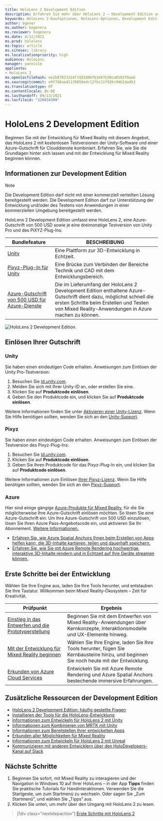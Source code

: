 ```yaml
---
title: HoloLens 2 Development Edition
description: Erfahren Sie mehr über HoloLens 2 – Development Edition und was zu tun ist, wenn Sie ein eigenes Gerät erhalten haben.
keywords: HoloLens 2-Kaufoptionen, HoloLens-Optionen, Development Edition
author: bgener
ms.author: bogenera
ms.reviewer: bogenera
ms.date: 4/12/2021
ms.prod: hololens
ms.topic: article
ms.sitesec: library
ms.localizationpriority: high
audience: HoloLens
manager: yannisle
appliesto:
- HoloLens 2
ms.openlocfilehash: ee2b87823324f3183d86763d47b38ca0503f0aeb
ms.sourcegitcommit: e9f746aa41139859edc12fbc21f926c9461da4b3
ms.translationtype: HT
ms.contentlocale: de-DE
ms.lasthandoff: 09/13/2021
ms.locfileid: "126034309"
---
```

# <a name="hololens-2-development-edition"></a>HoloLens 2 Development Edition

Beginnen Sie mit der Entwicklung für Mixed Reality mit diesem Angebot, das HoloLens 2 mit kostenlosen Testversionen der Unity-Software und einer Azure-Gutschrift für Clouddienste kombiniert. Erfahren Sie, wie Sie die Grundlagen hinter sich lassen und mit der Entwicklung für Mixed Reality beginnen können.

## <a name="learn-about-the-development-edition"></a>Informationen zur Development Edition

> [!NOTE]
> Die Development Edition darf nicht mit einer kommerziell verteilten Lösung bereitgestellt werden. Die Development Edition darf zur Unterstützung der Entwicklung und/oder des Testens von Anwendungen in einer kommerziellen Umgebung bereitgestellt werden.  

HoloLens 2 Development Edition umfasst eine HoloLens 2, eine Azure-Gutschrift von 500 USD sowie je eine dreimonatige Testversion von Unity Pro und des PiXYZ-Plug-Ins:

| Bundlefeature | BESCHREIBUNG |
|---|---|
|  [Unity](https://unity.com/) | Eine Plattform zur 3D-Entwicklung in Echtzeit.   |
|  [Pixyz-Plug-In für Unity](https://www.pixyz-software.com/plugin/) | Eine Brücke zum Verbinden der Bereiche Technik und CAD mit dem Entwicklungsbereich.   |
| [Azure-Gutschrift von 500 USD für Azure-Dienste](https://azure.microsoft.com/resources/) | Die im Lieferumfang der HoloLens 2 Development Edition enthaltene Azure-Gutschrift dient dazu, möglichst schnell die ersten Schritte beim Erstellen und Testen von Mixed Reality-Anwendungen in Azure machen zu können. |

![HoloLens 2 Development Edition.](./images/hololens-2-dev-ed.png)

## <a name="redeem-your-credits"></a>Einlösen Ihrer Gutschrift

### <a name="unity"></a>Unity
Sie haben einen eindeutigen Code erhalten. Anweisungen zum Einlösen der Unity Pro-Testversion:
1. Besuchen Sie [Id.unity.com](http://id.unity.com/).
1. Melden Sie sich mit Ihrer Unity-ID an, oder erstellen Sie eine.
1. Klicken Sie auf **Produktcode einlösen**.
1. Geben Sie den Produktcode ein, und klicken Sie auf **Produktcode einlösen**.

Weitere Informationen finden Sie unter [Aktivieren einer Unity-Lizenz](https://support.unity3d.com/hc/articles/211438683-How-do-I-activate-my-license-). Wenn Sie Hilfe benötigen sollten, wenden Sie sich an den [Unity-Support](https://support.unity3d.com/hc).  

### <a name="pixyz"></a>Pixyz
Sie haben einen eindeutigen Code erhalten. Anweisungen zum Einlösen der Testversion des Pixyz-Plug-Ins:
1. Besuchen Sie [Id.unity.com](http://id.unity.com/).
1. Klicken Sie auf **Produktcode einlösen**.
1. Geben Sie Ihren Produktcode für das Pixyz-Plug-In ein, und klicken Sie auf **Produktcode einlösen**.

Weitere Informationen zum Einlösen [Ihrer Pixyz-Lizenz](https://www.pixyz-software.com/documentations/html/2020.1/review/TrialLicense.html). Wenn Sie Hilfe benötigen sollten, wenden Sie sich an den [Pixyz-Support](https://www.pixyz-software.com/support/).

### <a name="azure"></a>Azure
Hier sind einige gängige [Azure-Produkte für Mixed Reality](https://azure.microsoft.com/topic/mixed-reality/), für die Sie möglicherweise Ihre Azure-Gutschrift einlösen möchten.
So lösen Sie eine Azure-Gutschrift ein: Um Ihre Azure-Gutschrift von 500 USD einzulösen, lösen Sie Ihren Azure Pass-Angebotscode ein, und aktivieren Sie Ihr Abonnement. [Weitere Informationen.](hololens2-development-edition-faq.yml#how-can-i-redeem-my--500-azure-credit-)

- [Erfahren Sie, wie Azure Spatial Anchors Ihnen beim Erstellen von Apps helfen kann, die 3D-Inhalte kartieren, teilen und dauerhaft speichern.](https://azure.microsoft.com/services/spatial-anchors/)
- [Erfahren Sie, wie Sie mit Azure Remote Rendering hochwertige, interaktive 3D-Inhalte rendern und in Echtzeit auf Ihre Geräte streamen können.](https://azure.microsoft.com/services/remote-rendering/)

## <a name="get-started-developing"></a>Erste Schritte bei der Entwicklung

Wählen Sie Ihre Engine aus, laden Sie Ihre Tools herunter, und entstauben Sie Ihre Tastatur. Willkommen beim Mixed Reality-Ökosystem – Zeit für Kreativität.

|     Prüfpunkt                              |     Ergebnis                                                                                                                    |
|---------------------------------------------|---------------------------------------------------------------------------------------------------------------------------------|
|     [Einstieg in das Entwerfen und die Prototyperstellung](/windows/mixed-reality/design/design)         |     Beginnen Sie mit dem Entwerfen von Mixed Reality-Anwendungen über Kernkonzepte, Interaktionsmodelle und UX-Elemente hinweg.     |
|     [Mit der Entwicklung für Mixed Reality beginnen](/windows/mixed-reality/develop/development?tabs=unity)    |     Wählen Sie Ihre Engine, laden Sie Ihre Tools herunter, fügen Sie Kernbausteine hinzu, und beginnen Sie noch heute mit der Entwicklung.                                  |
|     [Erkunden von Azure Cloud Services](/windows/mixed-reality/develop/mixed-reality-cloud-services)            |     Entwickeln Sie mit Azure Remote Rendering und Azure Spatial Anchors bestechende immersive Erfahrungen.                                 |

## <a name="developer-edition-additional-resources"></a>Zusätzliche Ressourcen der Development Edition

- [HoloLens 2 Development Edition: häufig gestellte Fragen](hololens2-development-edition-faq.yml)
- [Installieren der Tools für die HoloLens-Entwicklung](/windows/mixed-reality/develop/install-the-tools?tabs=unity)
- [Informationen zum Entwickeln für HoloLens 2 mit Unity](/windows/mixed-reality/develop/unity/unity-development-overview?tabs=mrtk%2Carr%2Chl2)
- [Informationen zum Kombinieren von MRTK mit Unity](/windows/mixed-reality/develop/unity/mrtk-getting-started)
- [Informationen zum Bereitstellen Ihrer entwickelten Apps](app-deploy-overview.md)
- [Erkunden aller Möglichkeiten für Mixed Reality](/windows/mixed-reality/)
- [Informationen zum Entwickeln für HoloLens 2 mit Unreal](/windows/mixed-reality/develop/unreal/unreal-development-overview?tabs=mrtk%2Casa)
- [Kommunizieren mit anderen Entwicklern über den HoloDevelopers-Kanal auf Slack](https://holodevelopersslack.azurewebsites.net/)

## <a name="next-steps"></a>Nächste Schritte

1. Beginnen Sie sofort, mit Mixed Reality zu interagieren und der Navigation in Windows 10 auf Ihrer HoloLens – in der App **Tipps** finden Sie praktische Tutorials für Handinteraktionen. Verwenden Sie die Startgeste, um zum Startmenü zu wechseln. Oder sagen Sie „Zum Startmenü”, und wählen Sie „Tipps“ aus.
1. Klicken Sie unten, um mehr über den Umgang mit HoloLens 2 zu lesen.

> [!div class="nextstepaction"]
> [Erste Schritte mit HoloLens 2](hololens2-basic-usage.md)
